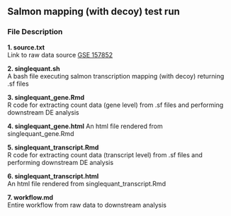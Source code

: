 ## Salmon mapping (with decoy) test run  


### File Description 

**1. source.txt**     
Link to raw data source [GSE 157852](https://www.ncbi.nlm.nih.gov/geo/query/acc.cgi?acc=GSE157852)

**2. singlequant.sh**    
A bash file executing salmon transcription mapping (with decoy) returning .sf files 

**3. singlequant_gene.Rmd**    
R code for extracting count data (gene level) from .sf files and performing downstream DE analysis

**4. singlequant_gene.html**
An html file rendered from singlequant_gene.Rmd 

**5. singlequant_transcript.Rmd**    
R code for extracting count data (transcript level) from .sf files and performing downstream DE analysis

**6. singlequant_transcript.html**   
An html file rendered from singlequant_transcript.Rmd 

**7. workflow.md**   
Entire workflow from raw data to downstream analysis

